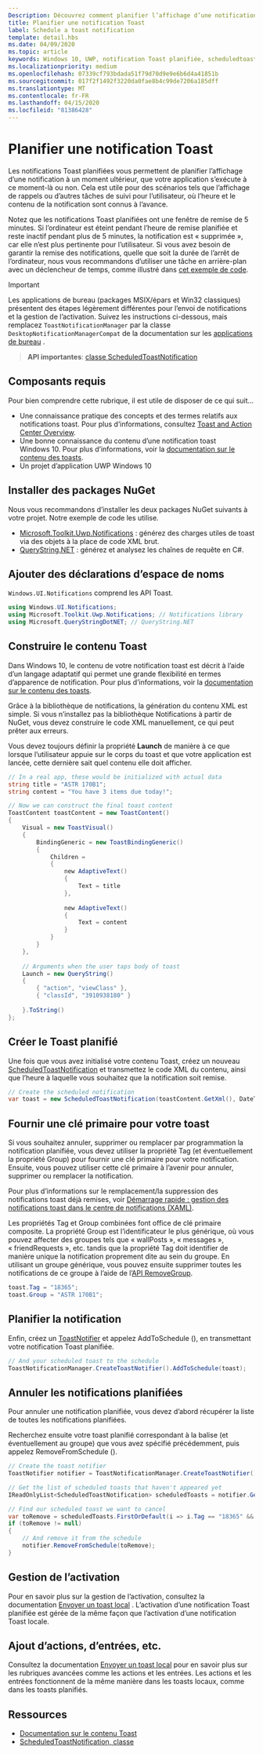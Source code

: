 ```yaml
---
Description: Découvrez comment planifier l’affichage d’une notification Toast locale à un moment ultérieur.
title: Planifier une notification Toast
label: Schedule a toast notification
template: detail.hbs
ms.date: 04/09/2020
ms.topic: article
keywords: Windows 10, UWP, notification Toast planifiée, scheduledtoastnotification, Guide de démarrage rapide, prise en main, exemple de code, procédure pas à pas
ms.localizationpriority: medium
ms.openlocfilehash: 07339cf793bdada51f79d70d9e9e6b6d4a41851b
ms.sourcegitcommit: 017f2f1492f3220da0fae8b4c99de7206a185dff
ms.translationtype: MT
ms.contentlocale: fr-FR
ms.lasthandoff: 04/15/2020
ms.locfileid: "81386428"
---
```

# <a name="schedule-a-toast-notification"></a>Planifier une notification Toast

Les notifications Toast planifiées vous permettent de planifier l’affichage d’une notification à un moment ultérieur, que votre application s’exécute à ce moment-là ou non. Cela est utile pour des scénarios tels que l’affichage de rappels ou d’autres tâches de suivi pour l’utilisateur, où l’heure et le contenu de la notification sont connus à l’avance.

Notez que les notifications Toast planifiées ont une fenêtre de remise de 5 minutes. Si l’ordinateur est éteint pendant l’heure de remise planifiée et reste inactif pendant plus de 5 minutes, la notification est « supprimée », car elle n’est plus pertinente pour l’utilisateur. Si vous avez besoin de garantir la remise des notifications, quelle que soit la durée de l’arrêt de l’ordinateur, nous vous recommandons d’utiliser une tâche en arrière-plan avec un déclencheur de temps, comme illustré dans [cet exemple de code](https://github.com/WindowsNotifications/quickstart-snoozable-toasts-even-if-computer-is-off).

> [!IMPORTANT]
> Les applications de bureau (packages MSIX/épars et Win32 classiques) présentent des étapes légèrement différentes pour l’envoi de notifications et la gestion de l’activation. Suivez les instructions ci-dessous, mais remplacez `ToastNotificationManager` par la classe `DesktopNotificationManagerCompat` de la documentation sur les [applications de bureau](toast-desktop-apps.md) .

> **API importantes**: [classe ScheduledToastNotification](https://docs.microsoft.com/uwp/api/Windows.UI.Notifications.ScheduledToastNotification)


## <a name="prerequisites"></a>Composants requis

Pour bien comprendre cette rubrique, il est utile de disposer de ce qui suit...

* Une connaissance pratique des concepts et des termes relatifs aux notifications toast. Pour plus d’informations, consultez [Toast and Action Center Overview](https://blogs.msdn.microsoft.com/tiles_and_toasts/2015/07/08/toast-notification-and-action-center-overview-for-windows-10/).
* Une bonne connaissance du contenu d’une notification toast Windows 10. Pour plus d’informations, voir la [documentation sur le contenu des toasts](adaptive-interactive-toasts.md).
* Un projet d’application UWP Windows 10


## <a name="install-nuget-packages"></a>Installer des packages NuGet

Nous vous recommandons d’installer les deux packages NuGet suivants à votre projet. Notre exemple de code les utilise.

* [Microsoft.Toolkit.Uwp.Notifications](https://www.nuget.org/packages/Microsoft.Toolkit.Uwp.Notifications/) : générez des charges utiles de toast via des objets à la place de code XML brut.
* [QueryString.NET](https://www.nuget.org/packages/QueryString.NET/) : générez et analysez les chaînes de requête en C#.


## <a name="add-namespace-declarations"></a>Ajouter des déclarations d’espace de noms

`Windows.UI.Notifications` comprend les API Toast.

```csharp
using Windows.UI.Notifications;
using Microsoft.Toolkit.Uwp.Notifications; // Notifications library
using Microsoft.QueryStringDotNET; // QueryString.NET
```


## <a name="construct-the-toast-content"></a>Construire le contenu Toast

Dans Windows 10, le contenu de votre notification toast est décrit à l’aide d’un langage adaptatif qui permet une grande flexibilité en termes d’apparence de notification. Pour plus d’informations, voir la [documentation sur le contenu des toasts](adaptive-interactive-toasts.md).

Grâce à la bibliothèque de notifications, la génération du contenu XML est simple. Si vous n’installez pas la bibliothèque Notifications à partir de NuGet, vous devez construire le code XML manuellement, ce qui peut prêter aux erreurs.

Vous devez toujours définir la propriété **Launch** de manière à ce que lorsque l’utilisateur appuie sur le corps du toast et que votre application est lancée, cette dernière sait quel contenu elle doit afficher.

```csharp
// In a real app, these would be initialized with actual data
string title = "ASTR 170B1";
string content = "You have 3 items due today!";

// Now we can construct the final toast content
ToastContent toastContent = new ToastContent()
{
    Visual = new ToastVisual()
    {
        BindingGeneric = new ToastBindingGeneric()
        {
            Children =
            {
                new AdaptiveText()
                {
                    Text = title
                },
     
                new AdaptiveText()
                {
                    Text = content
                }
            }
        }
    },
 
    // Arguments when the user taps body of toast
    Launch = new QueryString()
    {
        { "action", "viewClass" },
        { "classId", "3910938180" }
 
    }.ToString()
};
```

## <a name="create-the-scheduled-toast"></a>Créer le Toast planifié

Une fois que vous avez initialisé votre contenu Toast, créez un nouveau [ScheduledToastNotification](https://docs.microsoft.com/uwp/api/Windows.UI.Notifications.ScheduledToastNotification) et transmettez le code XML du contenu, ainsi que l’heure à laquelle vous souhaitez que la notification soit remise.

```csharp
// Create the scheduled notification
var toast = new ScheduledToastNotification(toastContent.GetXml(), DateTime.Now.AddSeconds(5));
```


## <a name="provide-a-primary-key-for-your-toast"></a>Fournir une clé primaire pour votre toast

Si vous souhaitez annuler, supprimer ou remplacer par programmation la notification planifiée, vous devez utiliser la propriété Tag (et éventuellement la propriété Group) pour fournir une clé primaire pour votre notification. Ensuite, vous pouvez utiliser cette clé primaire à l’avenir pour annuler, supprimer ou remplacer la notification.

Pour plus d’informations sur le remplacement/la suppression des notifications toast déjà remises, voir [Démarrage rapide : gestion des notifications toast dans le centre de notifications (XAML)](https://docs.microsoft.com/previous-versions/windows/apps/dn631260(v=win.10)).

Les propriétés Tag et Group combinées font office de clé primaire composite. La propriété Group est l’identificateur le plus générique, où vous pouvez affecter des groupes tels que « wallPosts », « messages », « friendRequests », etc. tandis que la propriété Tag doit identifier de manière unique la notification proprement dite au sein du groupe. En utilisant un groupe générique, vous pouvez ensuite supprimer toutes les notifications de ce groupe à l’aide de l’[API RemoveGroup](https://docs.microsoft.com/uwp/api/Windows.UI.Notifications.ToastNotificationHistory#Windows_UI_Notifications_ToastNotificationHistory_RemoveGroup_System_String_).

```csharp
toast.Tag = "18365";
toast.Group = "ASTR 170B1";
```


## <a name="schedule-the-notification"></a>Planifier la notification

Enfin, créez un [ToastNotifier](https://docs.microsoft.com/uwp/api/windows.ui.notifications.toastnotifier) et appelez AddToSchedule (), en transmettant votre notification Toast planifiée.

```csharp
// And your scheduled toast to the schedule
ToastNotificationManager.CreateToastNotifier().AddToSchedule(toast);
```


## <a name="cancel-scheduled-notifications"></a>Annuler les notifications planifiées

Pour annuler une notification planifiée, vous devez d’abord récupérer la liste de toutes les notifications planifiées.

Recherchez ensuite votre toast planifié correspondant à la balise (et éventuellement au groupe) que vous avez spécifié précédemment, puis appelez RemoveFromSchedule ().

```csharp
// Create the toast notifier
ToastNotifier notifier = ToastNotificationManager.CreateToastNotifier();

// Get the list of scheduled toasts that haven't appeared yet
IReadOnlyList<ScheduledToastNotification> scheduledToasts = notifier.GetScheduledToastNotifications();

// Find our scheduled toast we want to cancel
var toRemove = scheduledToasts.FirstOrDefault(i => i.Tag == "18365" && i.Group == "ASTR 170B1");
if (toRemove != null)
{
    // And remove it from the schedule
    notifier.RemoveFromSchedule(toRemove);
}
```


## <a name="activation-handling"></a>Gestion de l’activation

Pour en savoir plus sur la gestion de l’activation, consultez la documentation [Envoyer un toast local](send-local-toast.md) . L’activation d’une notification Toast planifiée est gérée de la même façon que l’activation d’une notification Toast locale.


## <a name="adding-actions-inputs-and-more"></a>Ajout d’actions, d’entrées, etc.

Consultez la documentation [Envoyer un toast local](send-local-toast.md) pour en savoir plus sur les rubriques avancées comme les actions et les entrées. Les actions et les entrées fonctionnent de la même manière dans les toasts locaux, comme dans les toasts planifiés.


## <a name="resources"></a>Ressources

* [Documentation sur le contenu Toast](adaptive-interactive-toasts.md)
* [ScheduledToastNotification, classe](https://docs.microsoft.com/uwp/api/Windows.UI.Notifications.ScheduledToastNotification)
